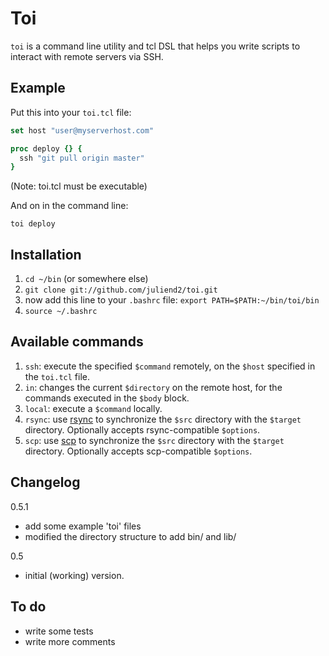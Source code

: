 Toi
===

`toi` is a command line utility and tcl DSL that helps you write scripts to
interact with remote servers via SSH.

Example
-------

Put this into your `toi.tcl` file:
```tcl
set host "user@myserverhost.com"

proc deploy {} {
  ssh "git pull origin master"
}
```
(Note: toi.tcl must be executable)

And on in the command line:
  
    toi deploy

Installation
------------

1. `cd ~/bin` (or somewhere else)
1. `git clone git://github.com/juliend2/toi.git`
1. now add this line to your `.bashrc` file: `export PATH=$PATH:~/bin/toi/bin`
1. `source ~/.bashrc`

Available commands
------------------

1. `ssh`: execute the specified `$command` remotely, on the `$host` specified in
   the `toi.tcl` file.
1. `in`: changes the current `$directory` on the remote host, for the commands
   executed in the `$body` block.
1. `local`: execute a `$command` locally.
1. `rsync`: use [rsync](http://en.wikipedia.org/wiki/Rsync) to synchronize the
   `$src` directory with the `$target` directory. Optionally accepts
   rsync-compatible `$options`.
1. `scp`: use [scp](http://en.wikipedia.org/wiki/Secure_copy) to synchronize
   the `$src` directory with the `$target` directory. Optionally accepts
   scp-compatible `$options`.

Changelog
---------

0.5.1

* add some example 'toi' files
* modified the directory structure to add bin/ and lib/

0.5 

* initial (working) version.

To do
-----

* write some tests
* write more comments

